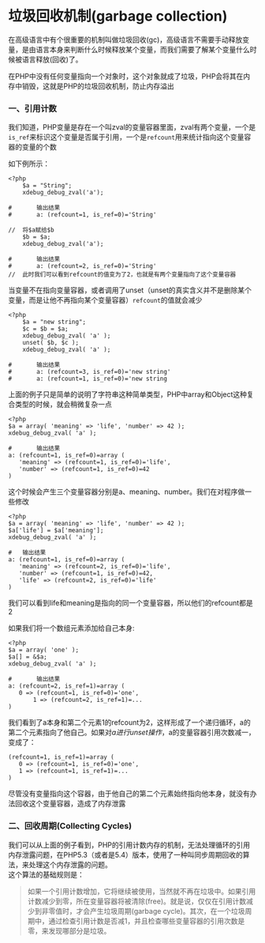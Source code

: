 # 垃圾回收机制(garbage collection)

在高级语言中有个很重要的机制叫做垃圾回收(gc)，高级语言不需要手动释放变量，是由语言本身来判断什么时候释放某个变量，而我们需要了解某个变量什么时候被语言释放(回收)了。

 在PHP中没有任何变量指向一个对象时，这个对象就成了垃圾，PHP会将其在内存中销毁，这就是PHP的垃圾回收机制，防止内存溢出

### 一、引用计数
我们知道，PHP变量是存在一个叫zval的变量容器里面，zval有两个变量，一个是`is_ref`来标识这个变量是否属于引用，一个是`refcount`用来统计指向这个变量容器的变量的个数

如下例所示：
``` 
<?php
    $a = "String";
    xdebug_debug_zval('a');
    
#       输出结果
#       a: (refcount=1, is_ref=0)='String'

//  将$a赋给$b
    $b = $a;
    xdebug_debug_zval('a');

#       输出结果
#       a: (refcount=2, is_ref=0)='String'
//  此时我们可以看到refcount的值变为了2，也就是有两个变量指向了这个变量容器
```
当变量不在指向变量容器，或者调用了unset（unset的真实含义并不是删除某个变量，而是让他不再指向某个变量容器）`refcount`的值就会减少
``` 
<?php
    $a = "new string";
    $c = $b = $a;
    xdebug_debug_zval( 'a' );
    unset( $b, $c );
    xdebug_debug_zval( 'a' );
    
#       输出结果
#       a: (refcount=3, is_ref=0)='new string'
#       a: (refcount=1, is_ref=0)='new string
```
上面的例子只是简单的说明了字符串这种简单类型，PHP中array和Object这种复合类型的时候，就会稍微复杂一点
``` 
<?php
$a = array( 'meaning' => 'life', 'number' => 42 );
xdebug_debug_zval( 'a' );

#       输出结果
a: (refcount=1, is_ref=0)=array (
   'meaning' => (refcount=1, is_ref=0)='life',
   'number' => (refcount=1, is_ref=0)=42
)
```
这个时候会产生三个变量容器分别是a、meaning、number。我们在对程序做一些修改
``` 
<?php
$a = array( 'meaning' => 'life', 'number' => 42 );
$a['life'] = $a['meaning'];
xdebug_debug_zval( 'a' );

#   输出结果
a: (refcount=1, is_ref=0)=array (
   'meaning' => (refcount=2, is_ref=0)='life',
   'number' => (refcount=1, is_ref=0)=42,
   'life' => (refcount=2, is_ref=0)='life'
)
```
我们可以看到life和meaning是指向的同一个变量容器，所以他们的refcount都是2

如果我们将一个数组元素添加给自己本身:
``` 
<?php
$a = array( 'one' );
$a[] = &$a;
xdebug_debug_zval( 'a' );

#       输出结果
a: (refcount=2, is_ref=1)=array (
   0 => (refcount=1, is_ref=0)='one',
       1 => (refcount=2, is_ref=1)=...
)
```
我们看到了a本身和第二个元素1的refcount为2，这样形成了一个递归循环，a的第二个元素指向了他自己。如果对$a进行unset操作，$a的变量容器引用次数减一，变成了：
``` 
(refcount=1, is_ref=1)=array (
   0 => (refcount=1, is_ref=0)='one',
   1 => (refcount=1, is_ref=1)=...
)
```
尽管没有变量指向这个容器，由于他自己的第二个元素始终指向他本身，就没有办法回收这个变量容器，造成了内存泄露

### 二、回收周期(Collecting Cycles)
我们可以从上面的例子看到，PHP的引用计数内存的机制，无法处理循环的引用内存泄露问题，在PHP5.3（或者是5.4）版本，使用了一种叫同步周期回收的算法，来处理这个内存泄露的问题。  
这个算法的基础规则是：
>如果一个引用计数增加，它将继续被使用，当然就不再在垃圾中。如果引用计数减少到零，所在变量容器将被清除(free)。就是说，仅仅在引用计数减少到非零值时，才会产生垃圾周期(garbage cycle)。其次，在一个垃圾周期中，通过检查引用计数是否减1，并且检查哪些变量容器的引用次数是零，来发现哪部分是垃圾。  

